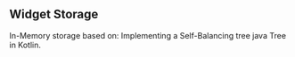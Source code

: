 ## Widget Storage

In-Memory storage based on: Implementing a Self-Balancing tree java Tree in Kotlin.
